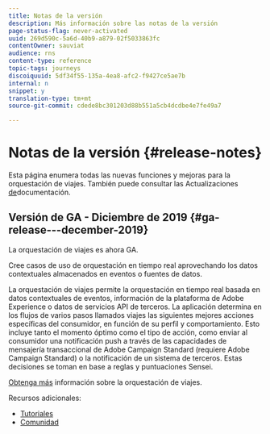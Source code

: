 ```yaml
---
title: Notas de la versión
description: Más información sobre las notas de la versión
page-status-flag: never-activated
uuid: 269d590c-5a6d-40b9-a879-02f5033863fc
contentOwner: sauviat
audience: rns
content-type: reference
topic-tags: journeys
discoiquuid: 5df34f55-135a-4ea8-afc2-f9427ce5ae7b
internal: n
snippet: y
translation-type: tm+mt
source-git-commit: cdede8bc301203d88b551a5cb4dcdbe4e7fe49a7

---
```



# Notas de la versión {#release-notes}

Esta página enumera todas las nuevas funciones y mejoras para la orquestación de viajes.
También puede consultar las Actualizaciones [de](../release-notes/documentation-updates.md)documentación.

## Versión de GA - Diciembre de 2019 {#ga-release---december-2019}

La orquestación de viajes es ahora GA.

Cree casos de uso de orquestación en tiempo real aprovechando los datos contextuales almacenados en eventos o fuentes de datos.

La orquestación de viajes permite la orquestación en tiempo real basada en datos contextuales de eventos, información de la plataforma de Adobe Experience o datos de servicios API de terceros. La aplicación determina en los flujos de varios pasos llamados viajes las siguientes mejores acciones específicas del consumidor, en función de su perfil y comportamiento. Esto incluye tanto el momento óptimo como el tipo de acción, como enviar al consumidor una notificación push a través de las capacidades de mensajería transaccional de Adobe Campaign Standard (requiere Adobe Campaign Standard) o la notificación de un sistema de terceros. Estas decisiones se toman en base a reglas y puntuaciones Sensei.

[Obtenga más](../action/working-with-adobe-campaign.md) información sobre la orquestación de viajes.

Recursos adicionales:

* [Tutoriales](https://docs.adobe.com/content/help/en/platform-learn/tutorials/journey-orchestration/introduction.html)
* [Comunidad](https://www.adobe.com/go/journeyorchestrationcommunity)